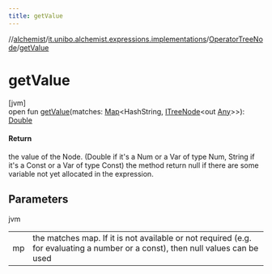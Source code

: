 ```yaml
---
title: getValue
---
```

//[alchemist](../../../index.html)/[it.unibo.alchemist.expressions.implementations](../index.html)/[OperatorTreeNode](index.html)/[getValue](get-value.html)



# getValue



[jvm]\
open fun [getValue](get-value.html)(matches: [Map](https://docs.oracle.com/javase/8/docs/api/java/util/Map.html)<HashString, [ITreeNode](../../it.unibo.alchemist.expressions.interfaces/-i-tree-node/index.html)<out [Any](https://kotlinlang.org/api/latest/jvm/stdlib/kotlin/-any/index.html)>>): [Double](https://docs.oracle.com/javase/8/docs/api/java/lang/Double.html)



#### Return



the value of the Node. (Double if it's a Num or a Var of type Num, String if it's a Const or a Var of type Const) the method return null if there are some variable not yet allocated in the expression.



## Parameters


jvm

| | |
|---|---|
| mp | the matches map. If it is not available or not required (e.g. for evaluating a number or a const), then null values can be used |




